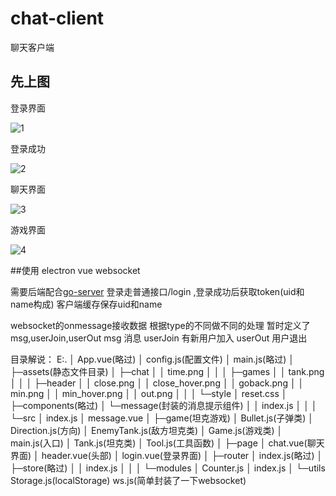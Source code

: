 # chat-client
聊天客户端
## 先上图

登录界面

![1](http://demo.uihtml.com/gitimg/chatclient/1.png "1")

登录成功

![2](http://demo.uihtml.com/gitimg/chatclient/2.png "2")

聊天界面

![3](http://demo.uihtml.com/gitimg/chatclient/3.png "3")

游戏界面

![4](http://demo.uihtml.com/gitimg/chatclient/4.png "4")


##使用
electron
vue
websocket

需要后端配合[go-server](https://github.com/bbfpl/go-server "go-server")
登录走普通接口/login ,登录成功后获取token(uid和name构成)
客户端缓存保存uid和name

websocket的onmessage接收数据
根据type的不同做不同的处理
暂时定义了 msg,userJoin,userOut
msg 消息
userJoin 有新用户加入
userOut 用户退出


目录解说：
E:.
│  App.vue(略过)
│  config.js(配置文件)
│  main.js(略过)
│
├─assets(静态文件目录)
│  ├─chat
│  │      time.png
│  │
│  ├─games
│  │      tank.png
│  │
│  ├─header
│  │      close.png
│  │      close_hover.png
│  │      goback.png
│  │      min.png
│  │      min_hover.png
│  │      out.png
│  │
│  └─style
│          reset.css
│
├─components(略过)
│  └─message(封装的消息提示组件)
│      │  index.js
│      │
│      └─src
│              index.js
│              message.vue
│
├─game(坦克游戏)
│      Bullet.js(子弹类)
│      Direction.js(方向)
│      EnemyTank.js(敌方坦克类)
│      Game.js(游戏类)
│      main.js(入口)
│      Tank.js(坦克类)
│      Tool.js(工具函数)
│
├─page
│      chat.vue(聊天界面)
│      header.vue(头部)
│      login.vue(登录界面)
│
├─router
│      index.js(略过)
│
├─store(略过)
│  │  index.js
│  │
│  └─modules
│          Counter.js
│          index.js
│
└─utils
        Storage.js(localStorage)
        ws.js(简单封装了一下websocket)
